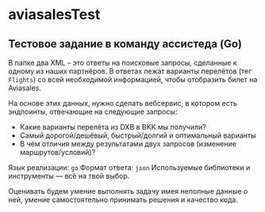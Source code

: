 # aviasalesTest

## Тестовое задание в команду ассистеда (Go)

В папке два XML – это ответы на поисковые запросы, сделанные к одному из наших партнёров.
В ответах лежат варианты перелётов (тег `Flights`) со всей необходимой информацией,
чтобы отобразить билет на Aviasales.

На основе этих данных, нужно сделать вебсервис,
в котором есть эндпоинты, отвечающие на следующие запросы:

* Какие варианты перелёта из DXB в BKK мы получили?
* Самый дорогой/дешёвый, быстрый/долгий и оптимальный варианты
* В чём отличия между результатами двух запросов (изменение маршрутов/условий)?

Язык реализации: `go`
Формат ответа: `json`
Используемые библиотеки и инструменты — всё на твой выбор.

Оценивать будем умение выполнять задачу имея неполные данные о ней,
умение самостоятельно принимать решения и качество кода.